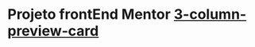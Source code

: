 # Projeto frontEnd Mentor [3-column-preview-card](https://Renan-do-vale.github.io/3-column-preview-card-component/)
